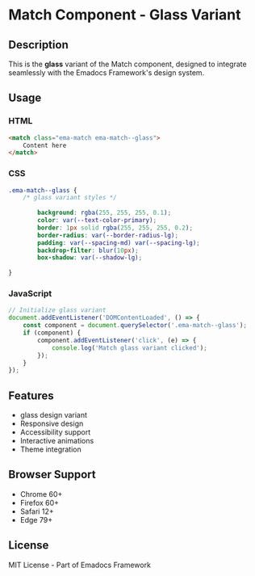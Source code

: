 # Match Component - Glass Variant

## Description
This is the **glass** variant of the Match component, designed to integrate seamlessly with the Emadocs Framework's design system.

## Usage

### HTML
```html
<match class="ema-match ema-match--glass">
    Content here
</match>
```

### CSS
```css
.ema-match--glass {
    /* glass variant styles */
    
        background: rgba(255, 255, 255, 0.1);
        color: var(--text-color-primary);
        border: 1px solid rgba(255, 255, 255, 0.2);
        border-radius: var(--border-radius-lg);
        padding: var(--spacing-md) var(--spacing-lg);
        backdrop-filter: blur(10px);
        box-shadow: var(--shadow-lg);
    
}
```

### JavaScript
```javascript
// Initialize glass variant
document.addEventListener('DOMContentLoaded', () => {
    const component = document.querySelector('.ema-match--glass');
    if (component) {
        component.addEventListener('click', (e) => {
            console.log('Match glass variant clicked');
        });
    }
});
```

## Features
- glass design variant
- Responsive design
- Accessibility support
- Interactive animations
- Theme integration

## Browser Support
- Chrome 60+
- Firefox 60+
- Safari 12+
- Edge 79+

## License
MIT License - Part of Emadocs Framework
